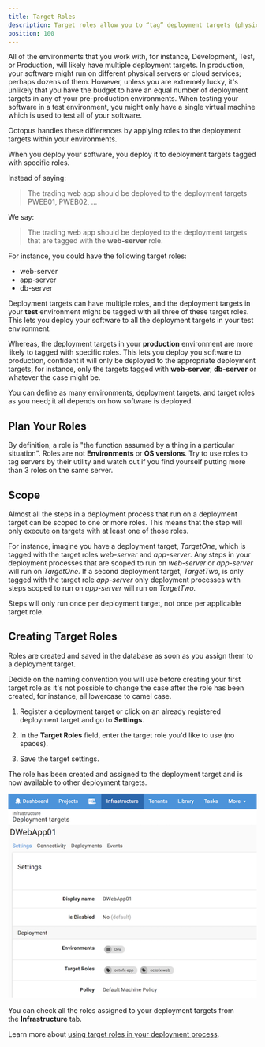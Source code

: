 ```yaml
---
title: Target Roles
description: Target roles allow you to “tag” deployment targets (physical servers or cloud services) with a specific keyword which can be used in your deployments.
position: 100
---
```


All of the environments that you work with, for instance, Development, Test, or Production, will likely have multiple deployment targets. In production, your software might run on different physical servers or cloud services; perhaps dozens of them. However, unless you are extremely lucky, it's unlikely that you have the budget to have an equal number of deployment targets in any of your pre-production environments. When testing your software in a test environment, you might only have a single virtual machine which is used to test all of your software.

Octopus handles these differences by applying roles to the deployment targets within your environments.

When you deploy your software, you deploy it to deployment targets tagged with specific roles.

Instead of saying:

> The trading web app should be deployed to the deployment targets PWEB01, PWEB02, ...

We say:

> The trading web app should be deployed to the deployment targets that are tagged with the **web-server** role.

For instance, you could have the following target roles:

- web-server
- app-server
- db-server

Deployment targets can have multiple roles, and the deployment targets in your **test** environment might be tagged with all three of these target roles. This lets you deploy your software to all the deployment targets in your test environment.

Whereas, the deployment targets in your **production** environment are more likely to tagged with specific roles. This lets you deploy you software to production, confident it will only be deployed to the appropriate deployment targets, for instance, only the targets tagged with **web-server**, **db-server** or whatever the case might be.

You can define as many environments, deployment targets, and target roles as you need; it all depends on how software is deployed.

## Plan Your Roles

By definition, a role is "the function assumed by a thing in a particular situation". Roles are not **Environments** or **OS versions**. Try to use roles to tag servers by their utility and watch out if you find yourself putting more than 3 roles on the same server.

## Scope

Almost all the steps in a deployment process that run on a deployment target can be scoped to one or more roles. This means that the step will only execute on targets with at least one of those roles.

For instance, imagine you have a deployment target, *TargetOne*, which is tagged with the target roles *web-server* and *app-server*. Any steps in your deployment processes that are scoped to run on *web-server* or *app-server* will run on *TargetOne*. If a second deployment target, *TargetTwo*, is only tagged with the target role *app-server* only deployment processes with steps scoped to run on *app-server* will run on *TargetTwo.*

Steps will only run once per deployment target, not once per applicable target role.

## Creating Target Roles

Roles are created and saved in the database as soon as you assign them to a deployment target.

Decide on the naming convention you will use before creating your first target role as it's not possible to change the case after the role has been created, for instance, all lowercase to camel case.

1) Register a deployment target or click on an already registered deployment target and go to **Settings**.

2) In the **Target Roles** field, enter the target role you'd like to use (no spaces).

3) Save the target settings.

The role has been created and assigned to the deployment target and is now available to other deployment targets.

![](target-roles.png)

You can check all the roles assigned to your deployment targets from the **Infrastructure** tab.

Learn more about [using target roles in your deployment process](/docs/deployment-process/steps/index.md).
